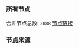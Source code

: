 ### 所有节点
合并节点总数: `2088`
[节点链接](https://raw.githubusercontent.com/rzhy1/11/master/sub/sub_merge_base64.txt)

### 节点来源
